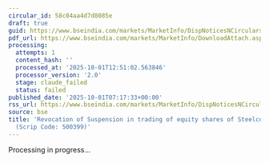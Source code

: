 ```yaml
---
circular_id: 58c04aa4d7d8085e
draft: true
guid: https://www.bseindia.com/markets/MarketInfo/DispNoticesNCirculars.aspx?Noticeid={479E40DC-93E8-4858-947D-8A8634CEC8AC}&noticeno=20251001-8&dt=10/01/2025&icount=8&totcount=42&flag=0
pdf_url: https://www.bseindia.com/markets/MarketInfo/DownloadAttach.aspx?id=20251001-8&attachedId=a944b8aa-33d8-4898-b11e-08aa354ec5ce
processing:
  attempts: 1
  content_hash: ''
  processed_at: '2025-10-01T12:51:02.563846'
  processor_version: '2.0'
  stage: claude_failed
  status: failed
published_date: '2025-10-01T07:17:33+00:00'
rss_url: https://www.bseindia.com/markets/MarketInfo/DispNoticesNCirculars.aspx?Noticeid={479E40DC-93E8-4858-947D-8A8634CEC8AC}&noticeno=20251001-8&dt=10/01/2025&icount=8&totcount=42&flag=0
source: bse
title: 'Revocation of Suspension in trading of equity shares of Steelco Gujarat Ltd.
  (Scrip Code: 500399)'
---
```


Processing in progress...